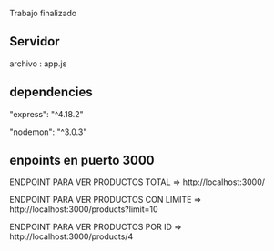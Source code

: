 Trabajo finalizado
## Servidor
archivo :  app.js

##  dependencies 
"express": "^4.18.2"

"nodemon": "^3.0.3"


## enpoints en puerto 3000
ENDPOINT PARA VER PRODUCTOS TOTAL  =>   http://localhost:3000/

ENDPOINT PARA VER PRODUCTOS CON LIMITE   =>   http://localhost:3000/products?limit=10

ENDPOINT PARA VER PRODUCTOS POR ID   =>   http://localhost:3000/products/4
